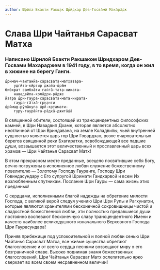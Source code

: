 ```yaml
---
author: Ш́рӣла Бхакти Ракш̣ак Ш́рӣдхар Дев-Госва̄мӣ Маха̄ра̄дж
---
```


# Слава Шри Чайтанья Сарасват Матха

### Написано Шрилой Бхакти Ракшаком Шридхаром Дев-Госвами Махараджем в 1941 году, в то время, когда он жил в хижине на берегу Ганги.

    ш́рӣмач-чаитанйа-са̄расвата-мат̣хавара-
        удгӣта-кӣртир джайа-ш́рӣм
    бибхрат самбха̄ти ган̇га̄-тат̣а-никата-
        навадвӣпа-кола̄дри-ра̄дже
    йатра ш́рӣ-гаура-са̄расвата-мата-нирата̄-
        гаура-га̄тха̄-гр̣н̣анти
    ш́рӣмад-рӯпа̄нуга ш́рӣ-кр̣тамати-
        гуру-гаура̄н̇га-ра̄дха̄-джита̄ш́а̄

В священной обители, состоящей из трансцендентных философских камней, в Шри Навадвип Дхаме, которая является абсолютно неотличной от Шри Вриндавана, на земле Коладвипы, чьей внутренней сущностью является царь гор Шри Говардхан, возле очаровательных берегов священной реки Бхагиратхи, освобождающей все падшие души, возвышается этот величественный и прославленный царь всех храмов — Шри Чайтанья Сарасват Матх!

В этом прекрасном месте преданные, всецело посвятившие себя Богу, вечно погружены в исполненное любви служение божественному повелителю — Золотому Господу Гауранге, Господу Шри Говиндасундару с Его супругой Шримати Гандхарвой и всем Их возлюбленным спутникам. Послание Шри Гауры — сама жизнь этих преданных!

С сердцами, исполненными благой надежды на обретение милости Господа, с великой верой следуя учению Шри Шри Рупы и Рагхунатхи, которые являются хранителями бесконечной сокровищницы чистой и сладостной божественной любви, эти полностью предавшиеся души постоянно воспевают бесконечную славу трансцендентного Имени и качеств наиболее великодушного изначального Верховного Господа Шри Гаурасундара!

Приняв прибежище под успокоительной и полной любви сенью Шри Чайтанья Сарасват Матха, все живые существа обретают благословение и от всего сердца песнями возвещают миру о его безграничной славе. Высоко поднимая знамя божественных благословений, Шри Чайтанья Сарасват Матх ослепительно ярко сверкает во всем своем несравненном величии!
